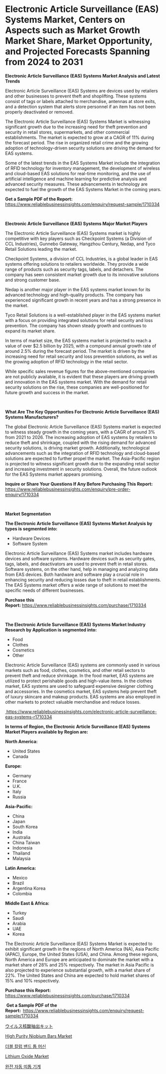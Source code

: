 <p><h1>Electronic Article Surveillance (EAS) Systems Market, Centers on Aspects such as Market Growth Market Share, Market Opportunity, and Projected Forecasts Spanning from 2024 to 2031</h1></p><p><strong>Electronic Article Surveillance (EAS) Systems Market Analysis and Latest Trends</strong></p>
<p><p>Electronic Article Surveillance (EAS) Systems are devices used by retailers and other businesses to prevent theft and shoplifting. These systems consist of tags or labels attached to merchandise, antennas at store exits, and a detection system that alerts store personnel if an item has not been properly deactivated or removed.</p><p>The Electronic Article Surveillance (EAS) Systems Market is witnessing significant growth due to the increasing need for theft prevention and security in retail stores, supermarkets, and other commercial establishments. The market is expected to grow at a CAGR of 11% during the forecast period. The rise in organized retail crime and the growing adoption of technology-driven security solutions are driving the demand for EAS systems.</p><p>Some of the latest trends in the EAS Systems Market include the integration of RFID technology for inventory management, the development of wireless and cloud-based EAS solutions for real-time monitoring, and the use of artificial intelligence and machine learning for predictive analysis and advanced security measures. These advancements in technology are expected to fuel the growth of the EAS Systems Market in the coming years.</p></p>
<p><strong>Get a Sample PDF of the Report:&nbsp;</strong> <a href="https://www.reliablebusinessinsights.com/enquiry/request-sample/1710334">https://www.reliablebusinessinsights.com/enquiry/request-sample/1710334</a></p>
<p>&nbsp;</p>
<p><strong>Electronic Article Surveillance (EAS) Systems Major Market Players</strong></p>
<p><p>The Electronic Article Surveillance (EAS) Systems market is highly competitive with key players such as Checkpoint Systems (a Division of CCL Industries), Gunnebo Gateway, Hangzhou Century, Nedap, and Tyco Retail Solutions leading the market.</p><p>Checkpoint Systems, a division of CCL Industries, is a global leader in EAS systems offering solutions to retailers worldwide. They provide a wide range of products such as security tags, labels, and detachers. The company has seen consistent market growth due to its innovative solutions and strong customer base.</p><p>Nedap is another major player in the EAS systems market known for its advanced technology and high-quality products. The company has experienced significant growth in recent years and has a strong presence in the market.</p><p>Tyco Retail Solutions is a well-established player in the EAS systems market with a focus on providing integrated solutions for retail security and loss prevention. The company has shown steady growth and continues to expand its market share.</p><p>In terms of market size, the EAS systems market is projected to reach a value of over $2.5 billion by 2025, with a compound annual growth rate of around 2.5% during the forecast period. The market is driven by the increasing need for retail security and loss prevention solutions, as well as the growing adoption of RFID technology in the retail sector.</p><p>While specific sales revenue figures for the above-mentioned companies are not publicly available, it is evident that these players are driving growth and innovation in the EAS systems market. With the demand for retail security solutions on the rise, these companies are well-positioned for future growth and success in the market.</p></p>
<p>&nbsp;</p>
<p><strong>What Are The Key Opportunities For Electronic Article Surveillance (EAS) Systems Manufacturers?</strong></p>
<p><p>The global Electronic Article Surveillance (EAS) Systems market is expected to witness steady growth in the coming years, with a CAGR of around 3% from 2021 to 2026. The increasing adoption of EAS systems by retailers to reduce theft and shrinkage, coupled with the rising demand for advanced security solutions, is driving market growth. Additionally, technological advancements such as the integration of RFID technology and cloud-based solutions are expected to further propel the market. The Asia-Pacific region is projected to witness significant growth due to the expanding retail sector and increasing investment in security solutions. Overall, the future outlook for the EAS Systems market appears promising.</p></p>
<p><strong>Inquire or Share Your Questions If Any Before Purchasing This Report:</strong> <a href="https://www.reliablebusinessinsights.com/enquiry/pre-order-enquiry/1710334">https://www.reliablebusinessinsights.com/enquiry/pre-order-enquiry/1710334</a></p>
<p>&nbsp;</p>
<p><strong>Market Segmentation</strong></p>
<p><strong>The Electronic Article Surveillance (EAS) Systems Market Analysis by types is segmented into:</strong></p>
<p><ul><li>Hardware Devices</li><li>Software System</li></ul></p>
<p><p>Electronic Article Surveillance (EAS) Systems market includes hardware devices and software systems. Hardware devices such as security gates, tags, labels, and deactivators are used to prevent theft in retail stores. Software systems, on the other hand, help in managing and analyzing data from EAS devices. Both hardware and software play a crucial role in enhancing security and reducing losses due to theft in retail establishments. The EAS Systems market offers a wide range of solutions to meet the specific needs of different businesses.</p></p>
<p><strong>Purchase this Report:&nbsp;</strong><a href="https://www.reliablebusinessinsights.com/purchase/1710334">https://www.reliablebusinessinsights.com/purchase/1710334</a></p>
<p>&nbsp;</p>
<p><strong>The Electronic Article Surveillance (EAS) Systems Market Industry Research by Application is segmented into:</strong></p>
<p><ul><li>Food</li><li>Clothes</li><li>Cosmetics</li><li>Other</li></ul></p>
<p><p>Electronic Article Surveillance (EAS) systems are commonly used in various markets such as food, clothes, cosmetics, and other retail sectors to prevent theft and reduce shrinkage. In the food market, EAS systems are utilized to protect perishable goods and high-value items. In the clothes market, EAS systems are used to safeguard expensive designer clothing and accessories. In the cosmetics market, EAS systems help prevent theft of luxury skincare and makeup products. EAS systems are also employed in other markets to protect valuable merchandise and reduce losses.</p></p>
<p><a href="https://www.reliablebusinessinsights.com/electronic-article-surveillance-eas-systems-r1710334">&nbsp;https://www.reliablebusinessinsights.com/electronic-article-surveillance-eas-systems-r1710334</a></p>
<p><strong>In terms of Region, the Electronic Article Surveillance (EAS) Systems Market Players available by Region are:</strong></p>
<p>
    <p> <strong> North America: </strong>
        <ul>
            <li>United States</li>
            <li>Canada</li>
        </ul>
        </p> 
    <p> <strong> Europe: </strong>
        <ul>
            <li>Germany</li>
            <li>France</li>
            <li>U.K.</li>
            <li>Italy</li>
            <li>Russia</li>
        </ul>
        </p> 
    <p> <strong> Asia-Pacific: </strong>
        <ul>
            <li>China</li>
            <li>Japan</li>
            <li>South Korea</li>
            <li>India</li>
            <li>Australia</li>
            <li>China Taiwan</li>
            <li>Indonesia</li>
            <li>Thailand</li>
            <li>Malaysia</li>
        </ul>
        </p> 
    <p> <strong> Latin America: </strong>
        <ul>
            <li>Mexico</li>
            <li>Brazil</li>
            <li>Argentina Korea</li>
            <li>Colombia</li>
        </ul>
        </p> 
    <p> <strong> Middle East & Africa: </strong>
        <ul>
            <li>Turkey</li>
            <li>Saudi</li>
            <li>Arabia</li>
            <li>UAE</li>
            <li>Korea</li>
        </ul>
    </p>
    </p>
<p><p>The Electronic Article Surveillance (EAS) Systems Market is expected to exhibit significant growth in the regions of North America (NA), Asia Pacific (APAC), Europe, the United States (USA), and China. Among these regions, North America and Europe are anticipated to dominate the market with a market share of 28% and 25% respectively. The market in Asia Pacific is also projected to experience substantial growth, with a market share of 22%. The United States and China are expected to hold market shares of 15% and 10% respectively.</p></p>
<p><strong>Purchase this Report: </strong><a href="https://www.reliablebusinessinsights.com/purchase/1710334">https://www.reliablebusinessinsights.com/purchase/1710334</a></p>
<p>&nbsp;<strong>Get a Sample PDF of the Report:&nbsp;&nbsp;</strong><a href="https://www.reliablebusinessinsights.com/enquiry/request-sample/1710334">https://www.reliablebusinessinsights.com/enquiry/request-sample/1710334</a></p>
<p><strong></strong></p>
<p><p><a href="https://github.com/dzy793153605/Market-Research-Report-List-2/blob/main/6209670126318.md">ウイルス核酸抽出キット</a></p><p><a href="https://github.com/AnnChovey2023/Market-Research-Report-List-1/blob/main/high-purity-niobium-bars-market.md">High Purity Niobium Bars Market</a></p><p><a href="https://github.com/rcabello548/Market-Research-Report-List-1/blob/main/5407112110299.md">더블 칼럼 밴드 톱 머신</a></p><p><a href="https://github.com/ZackaryHalvorson2023/Market-Research-Report-List-1/blob/main/lithium-oxide-market.md">Lithium Oxide Market</a></p><p><a href="https://github.com/KellyLyncyh543964/Market-Research-Report-List-2/blob/main/8508990110298.md">완전 자동 띠톱 기계</a></p></p>